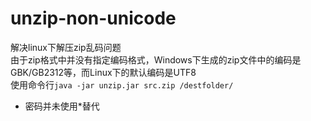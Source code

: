 # unzip-non-unicode
解决linux下解压zip乱码问题  
由于zip格式中并没有指定编码格式，Windows下生成的zip文件中的编码是GBK/GB2312等，而Linux下的默认编码是UTF8  
使用命令行`java -jar unzip.jar src.zip /destfolder/`  
- 密码并未使用*替代
